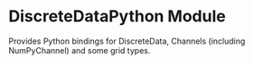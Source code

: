 # DiscreteDataPython Module

Provides Python bindings for DiscreteData, Channels (including NumPyChannel) and some grid types.
